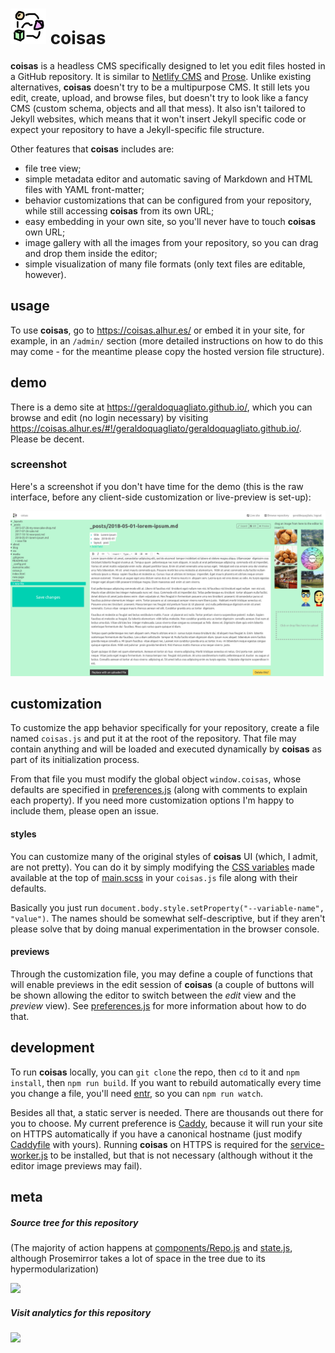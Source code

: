 ![](icon-s.png) coisas
====================

**coisas** is a headless CMS specifically designed to let you edit files hosted in a GitHub repository. It is similar to [Netlify CMS](https://github.com/netlify/netlify-cms) and [Prose](http://prose.io/). Unlike existing alternatives, **coisas** doesn't try to be a multipurpose CMS. It still lets you edit, create, upload, and browse files, but doesn't try to look like a fancy CMS (custom schema, objects and all that mess). It also isn't tailored to Jekyll websites, which means that it won't insert Jekyll specific code or expect your repository to have a Jekyll-specific file structure.

Other features that **coisas** includes are:

  * file tree view;
  * simple metadata editor and automatic saving of Markdown and HTML files with YAML front-matter;
  * behavior customizations that can be configured from your repository, while still accessing **coisas** from its own URL;
  * easy embedding in your own site, so you'll never have to touch **coisas** own URL;
  * image gallery with all the images from your repository, so you can drag and drop them inside the editor;
  * simple visualization of many file formats (only text files are editable, however).

## usage

To use **coisas**, go to https://coisas.alhur.es/ or embed it in your site, for example, in an `/admin/` section (more detailed instructions on how to do this may come - for the meantime please copy the hosted version file structure).

## demo

There is a demo site at https://geraldoquagliato.github.io/, which you can browse and edit (no login necessary) by visiting https://coisas.alhur.es/#!/geraldoquagliato/geraldoquagliato.github.io/. Please be decent.

### screenshot

Here's a screenshot if you don't have time for the demo (this is the raw interface, before any client-side customization or live-preview is set-up):

![screenshot of the CMS](screenshot.png)

## customization

To customize the app behavior specifically for your repository, create a file named `coisas.js` and put it at the root of the repository. That file may contain anything and will be loaded and executed dynamically by **coisas** as part of its initialization process.

From that file you must modify the global object `window.coisas`, whose defaults are specified in [preferences.js](preferences.js) (along with comments to explain each property). If you need more customization options I'm happy to include them, please open an issue.

#### styles

You can customize many of the original styles of **coisas** UI (which, I admit, are not pretty). You can do it by simply modifying the [CSS variables](https://developer.mozilla.org/en-US/docs/Web/CSS/Using_CSS_variables) made available at the top of [main.scss](main.scss) in your `coisas.js` file along with their defaults.

Basically you just run `document.body.style.setProperty("--variable-name", "value")`. The names should be somewhat self-descriptive, but if they aren't please solve that by doing manual experimentation in the browser console.

#### previews

Through the customization file, you may define a couple of functions that will enable previews in the edit session of **coisas** (a couple of buttons will be shown allowing the editor to switch between the _edit_ view and the _preview_ view). See [preferences.js](preferences.js) for more information about how to do that.

## development

To run **coisas** locally, you can `git clone` the repo, then `cd` to it and `npm install`, then `npm run build`. If you want to rebuild automatically every time you change a file, you'll need [entr](http://entrproject.org/), so you can `npm run watch`.

Besides all that, a static server is needed. There are thousands out there for you to choose. My current preference is [Caddy](https://caddyserver.com/), because it will run your site on HTTPS automatically if you have a canonical hostname (just modify [Caddyfile](Caddyfile) with yours). Running **coisas** on HTTPS is required for the [service-worker.js](service-worker.js) to be installed, but that is not necessary (although without it the editor image previews may fail).

## meta

##### Source tree for this repository

(The majority of action happens at [components/Repo.js](components/Repo.js) and [state.js](state.js), although Prosemirror takes a lot of space in the tree due to its hypermodularization)

![](http://node-dependencies-view.glitch.me/fiatjaf/coisas)

##### Visit analytics for this repository

[![](https://ght.trackingco.de/fiatjaf/coisas)](https://ght.trackingco.de/)
